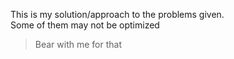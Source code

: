 This is my solution/approach to the problems given.  
Some of them may not be optimized  

> Bear with me for that
